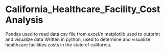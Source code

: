 # California_Healthcare_Facility_CostAnalysis


Pandas used to read data csv file from excel/n
matplotlib used to outprint and visualize data
Written in python, used to determine and visualize healthcare facilities costs in the state of california.
